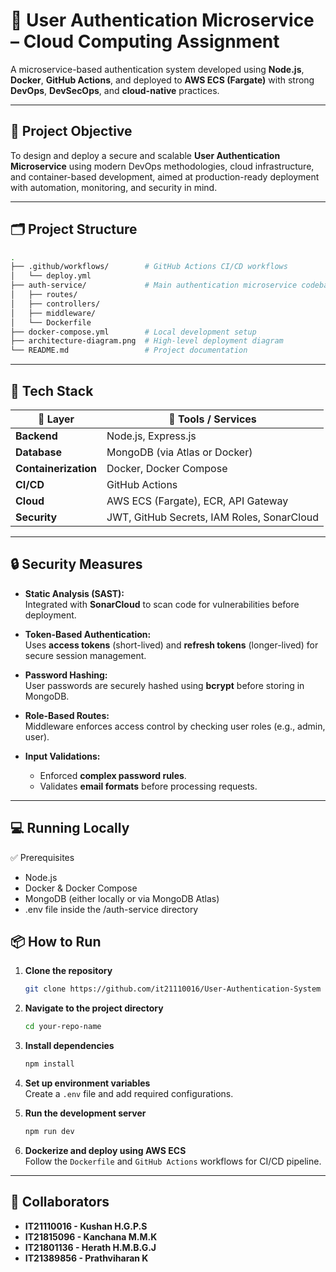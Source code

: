 # 🔐 User Authentication Microservice – Cloud Computing Assignment

A microservice-based authentication system developed using **Node.js**, **Docker**, **GitHub Actions**, and deployed to **AWS ECS (Fargate)** with strong **DevOps**, **DevSecOps**, and **cloud-native** practices.

---

## 🎯 Project Objective

To design and deploy a secure and scalable **User Authentication Microservice** using modern DevOps methodologies, cloud infrastructure, and container-based development, aimed at production-ready deployment with automation, monitoring, and security in mind.

---

## 🗂 Project Structure

```bash
.
├── .github/workflows/        # GitHub Actions CI/CD workflows
│   └── deploy.yml
├── auth-service/             # Main authentication microservice codebase
│   ├── routes/
│   ├── controllers/
│   ├── middleware/
│   └── Dockerfile
├── docker-compose.yml        # Local development setup
├── architecture-diagram.png  # High-level deployment diagram
└── README.md                 # Project documentation
```

---

## 🧰 Tech Stack
| 🔹 Layer            | 🔧 Tools / Services                              |
| -------------------- | ------------------------------------------------- |
| **Backend**          | Node.js, Express.js                               |
| **Database**         | MongoDB (via Atlas or Docker)                     |
| **Containerization** | Docker, Docker Compose                            |
| **CI/CD**            | GitHub Actions                                    |
| **Cloud**            | AWS ECS (Fargate), ECR, API Gateway               |
| **Security**         | JWT, GitHub Secrets, IAM Roles, SonarCloud        |

---

## 🔒 Security Measures

- **Static Analysis (SAST):**  
  Integrated with **SonarCloud** to scan code for vulnerabilities before deployment.

- **Token-Based Authentication:**  
  Uses **access tokens** (short-lived) and **refresh tokens** (longer-lived) for secure session management.

- **Password Hashing:**  
  User passwords are securely hashed using **bcrypt** before storing in MongoDB.

- **Role-Based Routes:**  
  Middleware enforces access control by checking user roles (e.g., admin, user).

- **Input Validations:**  
  - Enforced **complex password rules**.  
  - Validates **email formats** before processing requests.

---

## 💻 Running Locally
✅ Prerequisites
 - Node.js
 - Docker & Docker Compose
 - MongoDB (either locally or via MongoDB Atlas)
 - .env file inside the /auth-service directory

## 📦 How to Run

1. **Clone the repository**  
   ```bash
   git clone https://github.com/it21110016/User-Authentication-System
   ```

2. **Navigate to the project directory**  
   ```bash
   cd your-repo-name
   ```

3. **Install dependencies**  
   ```bash
   npm install
   ```

4. **Set up environment variables**  
   Create a `.env` file and add required configurations.

5. **Run the development server**  
   ```bash
   npm run dev
   ```

6. **Dockerize and deploy using AWS ECS**  
   Follow the `Dockerfile` and `GitHub Actions` workflows for CI/CD pipeline.
   
---

## 👥 Collaborators

- **IT21110016 - Kushan H.G.P.S**  
- **IT21815096 - Kanchana M.M.K**  
- **IT21801136 - Herath H.M.B.G.J**  
- **IT21389856 - Prathviharan K**
